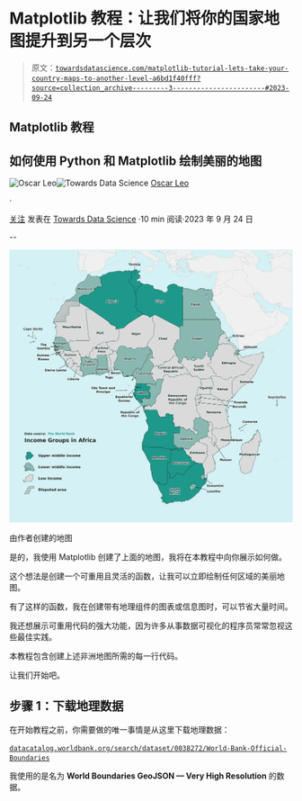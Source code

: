 # Matplotlib 教程：让我们将你的国家地图提升到另一个层次

> 原文：[`towardsdatascience.com/matplotlib-tutorial-lets-take-your-country-maps-to-another-level-a6bd1f40fff?source=collection_archive---------3-----------------------#2023-09-24`](https://towardsdatascience.com/matplotlib-tutorial-lets-take-your-country-maps-to-another-level-a6bd1f40fff?source=collection_archive---------3-----------------------#2023-09-24)

## Matplotlib 教程

## 如何使用 Python 和 Matplotlib 绘制美丽的地图

[](https://medium.com/@oscarleo?source=post_page-----a6bd1f40fff--------------------------------)![Oscar Leo](https://medium.com/@oscarleo?source=post_page-----a6bd1f40fff--------------------------------)[](https://towardsdatascience.com/?source=post_page-----a6bd1f40fff--------------------------------)![Towards Data Science](https://towardsdatascience.com/?source=post_page-----a6bd1f40fff--------------------------------) [Oscar Leo](https://medium.com/@oscarleo?source=post_page-----a6bd1f40fff--------------------------------)

·

[关注](https://medium.com/m/signin?actionUrl=https%3A%2F%2Fmedium.com%2F_%2Fsubscribe%2Fuser%2Fd7e5c1ca65b7&operation=register&redirect=https%3A%2F%2Ftowardsdatascience.com%2Fmatplotlib-tutorial-lets-take-your-country-maps-to-another-level-a6bd1f40fff&user=Oscar+Leo&userId=d7e5c1ca65b7&source=post_page-d7e5c1ca65b7----a6bd1f40fff---------------------post_header-----------) 发表在 [Towards Data Science](https://towardsdatascience.com/?source=post_page-----a6bd1f40fff--------------------------------) ·10 min 阅读·2023 年 9 月 24 日[](https://medium.com/m/signin?actionUrl=https%3A%2F%2Fmedium.com%2F_%2Fvote%2Ftowards-data-science%2Fa6bd1f40fff&operation=register&redirect=https%3A%2F%2Ftowardsdatascience.com%2Fmatplotlib-tutorial-lets-take-your-country-maps-to-another-level-a6bd1f40fff&user=Oscar+Leo&userId=d7e5c1ca65b7&source=-----a6bd1f40fff---------------------clap_footer-----------)

--

[](https://medium.com/m/signin?actionUrl=https%3A%2F%2Fmedium.com%2F_%2Fbookmark%2Fp%2Fa6bd1f40fff&operation=register&redirect=https%3A%2F%2Ftowardsdatascience.com%2Fmatplotlib-tutorial-lets-take-your-country-maps-to-another-level-a6bd1f40fff&source=-----a6bd1f40fff---------------------bookmark_footer-----------)![](img/d6439d0845f481950b5a256c886b44bb.png)

由作者创建的地图

是的，我使用 Matplotlib 创建了上面的地图，我将在本教程中向你展示如何做。

这个想法是创建一个可重用且灵活的函数，让我可以立即绘制任何区域的美丽地图。

有了这样的函数，我在创建带有地理组件的图表或信息图时，可以节省大量时间。

我还想展示可重用代码的强大功能，因为许多从事数据可视化的程序员常常忽视这些最佳实践。

本教程包含创建上述非洲地图所需的每一行代码。

让我们开始吧。

## 步骤 1：下载地理数据

在开始教程之前，你需要做的唯一事情是从这里下载地理数据：

[`datacatalog.worldbank.org/search/dataset/0038272/World-Bank-Official-Boundaries`](https://datacatalog.worldbank.org/search/dataset/0038272/World-Bank-Official-Boundaries)

我使用的是名为 **World Boundaries GeoJSON — Very High Resolution** 的数据。
